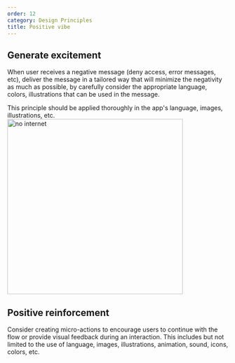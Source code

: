 ```yaml
---
order: 12
category: Design Principles
title: Positive vibe
---
```


## Generate excitement

When user receives a negative message (deny access, error messages, etc), deliver the message in a tailored way that will minimize the negativity as much as possible, by carefully consider the appropriate language, colors, illustrations that can be used in the message. 

This principle should be applied thoroughly in the app's language, images, illustrations, etc. <br />
<img class="img-basic" src="https://salt.tikicdn.com/ts/social/e0/1c/78/c9a4897dc2579b5009230f7fff01a5fc.png" alt="no internet" height="400px" />


## Positive reinforcement
Consider creating micro-actions to encourage users to continue with the flow or provide visual feedback during an interaction. This includes but not limited to the use of language, images, illustrations, animation, sound, icons, colors, etc.
